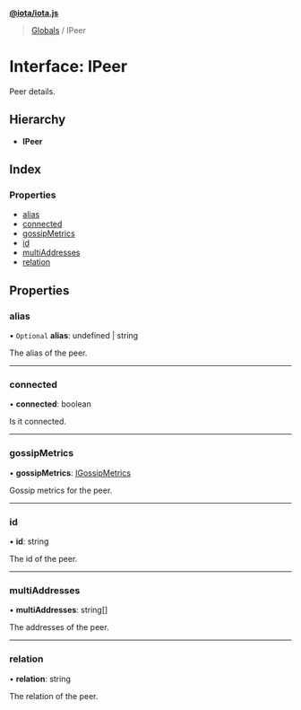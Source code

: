 **[@iota/iota.js](../README.md)**

> [Globals](../README.md) / IPeer

# Interface: IPeer

Peer details.

## Hierarchy

* **IPeer**

## Index

### Properties

* [alias](ipeer.md#alias)
* [connected](ipeer.md#connected)
* [gossipMetrics](ipeer.md#gossipmetrics)
* [id](ipeer.md#id)
* [multiAddresses](ipeer.md#multiaddresses)
* [relation](ipeer.md#relation)

## Properties

### alias

• `Optional` **alias**: undefined \| string

The alias of the peer.

___

### connected

•  **connected**: boolean

Is it connected.

___

### gossipMetrics

•  **gossipMetrics**: [IGossipMetrics](igossipmetrics.md)

Gossip metrics for the peer.

___

### id

•  **id**: string

The id of the peer.

___

### multiAddresses

•  **multiAddresses**: string[]

The addresses of the peer.

___

### relation

•  **relation**: string

The relation of the peer.
